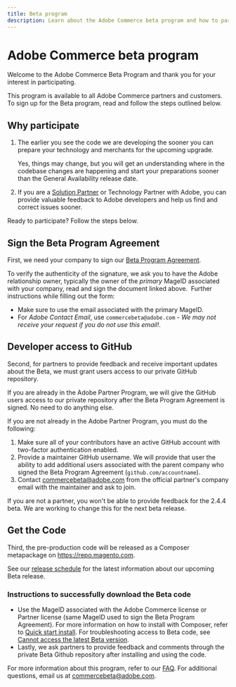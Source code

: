 ```yaml
---
title: Beta program
description: Learn about the Adobe Commerce beta program and how to participate.
---
```


# Adobe Commerce beta program

Welcome to the Adobe Commerce Beta Program and thank you for your interest in participating.

This program is available to all Adobe Commerce partners and customers.
To sign up for the Beta program, read and follow the steps outlined below.

## Why participate

1. The earlier you see the code we are developing the sooner you can prepare your technology and merchants for the upcoming upgrade.
   
   Yes, things may change, but you will get an understanding where in the codebase changes are happening and start your preparations sooner than the General Availability release date.

1. If you are a [Solution Partner](https://developer.adobe.com/commerce/contributor/community/contribution-programs/) or Technology Partner with Adobe, you can provide valuable feedback to Adobe developers and help us find and correct issues sooner.

Ready to participate? Follow the steps below.

## Sign the Beta Program Agreement

First, we need your company to sign our [Beta Program Agreement](https://experiencecloudpanel.adobe.com/c/r/mbeta).

To verify the authenticity of the signature, we ask you to have the Adobe relationship owner, typically the owner of the _primary_ MageID associated with your company, read and sign the document linked above.
​
Further instructions while filling out the form:

-  Make sure to use the email associated with the primary MageID.
-  For _Adobe Contact Email_, use `commercebeta@adobe.com` - _We may not receive your request if you do not use this email!_.

## Developer access to GitHub

Second, for partners to provide feedback and receive important updates about the Beta, we must grant users access to our private GitHub repository.

If you are already in the Adobe Partner Program, we will give the GitHub users access to our private repository after the Beta Program Agreement is signed. No need to do anything else.

If you are not already in the Adobe Partner Program, you must do the following:

1. Make sure all of your contributors have an active GitHub account with two-factor authentication enabled.
1. Provide a maintainer GitHub username. We will provide that user the ability to add additional users associated with the parent company who signed the Beta Program Agreement (`github.com/accountname`).
1. Contact <commercebeta@adobe.com> from the official partner's company email with the maintainer and ask to join.

If you are not a partner, you won't be able to provide feedback for the 2.4.4 beta. We are working to change this for the next beta release.

## Get the Code

Third, the pre-production code will be released as a Composer metapackage on <https://repo.magento.com>.

See our [release schedule](schedule.md) for the latest information about our upcoming Beta release.

### Instructions to successfully download the Beta code

-  Use the MageID associated with the Adobe Commerce license or Partner license (same MageID used to sign the Beta Program Agreement).
   For more information on how to install with Composer, refer to [Quick start install](../installation/composer.md).
   For troubleshooting access to Beta code, see [Cannot access the latest Beta version](https://support.magento.com/hc/en-us/articles/360048169471).
-  Lastly, we ask partners to provide feedback and comments through the private Beta Github repository after installing and using the code.

For more information about this program, refer to our [FAQ](https://fieldreadiness-adobe.highspot.com/items/5e5e6b8fc714332f32a7cd96?lfrm=rhp.0). For additional questions, email us at <commercebeta@adobe.com>.

